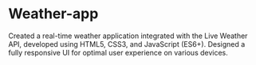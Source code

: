 # Weather-app
Created a real-time weather application integrated with the Live Weather API, developed  using HTML5, CSS3, and JavaScript (ES6+).   Designed a fully responsive UI for optimal user experience on various devices.
